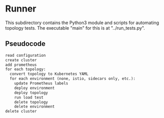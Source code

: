 # Runner

This subdirectory contains the Python3 module and scripts for automating
topology tests. The executable "main" for this is at "../run_tests.py".

## Pseudocode

```txt
read configuration
create cluster
add prometheus
for each topology:
  convert topology to Kubernetes YAML
  for each environment (none, istio, sidecars only, etc.):
    update Prometheus labels
    deploy environment
    deploy topology
    run load test
    delete topology
    delete environment
delete cluster
```
